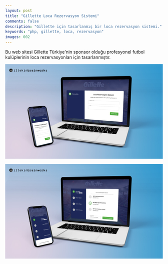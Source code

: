 ```yaml
---
layout: post
title: "Gillette Loca Rezervasyon Sistemi"
comments: false
description: "Gillette için tasarlanmış bir loca rezervasyon sistemi."
keywords: "php, gillette, loca, rezervasyon"
images: 002
---
```


Bu web sitesi Gillette Türkiye'nin sponsor olduğu profesyonel futbol kulüplerinin loca rezervasyonları için tasarlanmıştır.

![001](/assets/images/portfolio/002/001.jpg)

![002](/assets/images/portfolio/002/002.jpg)